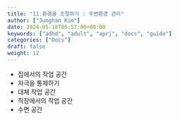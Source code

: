 ```yaml
---
title: "11.환경을 조절하기 : 주변환경 관리"
author: ["Junghan Kim"]
date: 2024-05-18T05:57:00+09:00
keywords: ["adhd", "adult", "aprj", "docs", "guide"]
categories: ["Docs"]
draft: false
weight: 12
---
```


<!--more-->

-   집에서의 작업 공간
-   자극을 통제하기
-   대체 작업 공간
-   직장에서의 작업 공간
-   수면 공간
